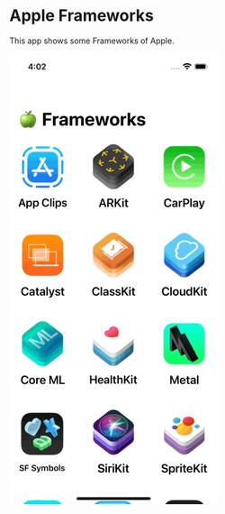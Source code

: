 # Apple Frameworks

This app shows some Frameworks of Apple.

![Framework Gif](images/frameworks.gif "Framework")